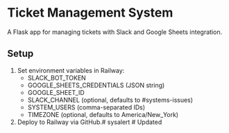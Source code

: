 # Ticket Management System
A Flask app for managing tickets with Slack and Google Sheets integration.

## Setup
1. Set environment variables in Railway:
   - SLACK_BOT_TOKEN
   - GOOGLE_SHEETS_CREDENTIALS (JSON string)
   - GOOGLE_SHEET_ID
   - SLACK_CHANNEL (optional, defaults to #systems-issues)
   - SYSTEM_USERS (comma-separated IDs)
   - TIMEZONE (optional, defaults to America/New_York)
2. Deploy to Railway via GitHub.#   s y s a l e r t  
 #   U p d a t e d  
 